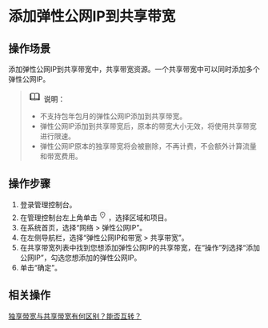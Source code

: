 # 添加弹性公网IP到共享带宽<a name="vpc010006"></a>

## 操作场景<a name="section15598193716333"></a>

添加弹性公网IP到共享带宽中，共享带宽资源。一个共享带宽中可以同时添加多个弹性公网IP。

>![](public_sys-resources/icon-note.gif) **说明：**   
>-   不支持包年包月的弹性公网IP添加到共享带宽。  
>-   弹性公网IP添加到共享带宽后，原本的带宽大小无效，将使用共享带宽进行限速。  
>-   弹性公网IP原本的独享带宽将会被删除，不再计费，不会额外计算流量和带宽费用。  

## 操作步骤<a name="section67201052194510"></a>

1.  登录管理控制台。
2.  在管理控制台左上角单击![](figures/icon-region.png)，选择区域和项目。
3.  在系统首页，选择“网络 \> 弹性公网IP”。
4.  在左侧导航栏，选择“弹性公网IP和带宽 \> 共享带宽”。
5.  在共享带宽列表中找到您想添加弹性公网IP的共享带宽，在“操作”列选择“添加公网IP”，勾选您想添加的弹性公网IP。
6.  单击“确定”。

## 相关操作<a name="section10852154514166"></a>

[独享带宽与共享带宽有何区别？能否互转？](https://support.huaweicloud.com/vpc_faq/faq_bandwidth_0003.html)

